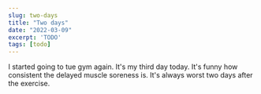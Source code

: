 ```yaml
---
slug: two-days
title: "Two days"
date: "2022-03-09"
excerpt: 'TODO'
tags: [todo]
---
```


I started going to tue gym again. It's my third day today. It's funny how consistent the delayed muscle soreness is. It's always worst two days after the exercise.
